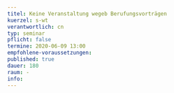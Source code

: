 ```yaml
---
titel: Keine Veranstaltung wegeb Berufungsvorträgen
kuerzel: s-wt
verantwortlich: cn
typ: seminar
pflicht: false
termine: 2020-06-09 13:00
empfohlene-voraussetzungen: 
published: true
dauer: 180
raum: -
info: 
---
```



